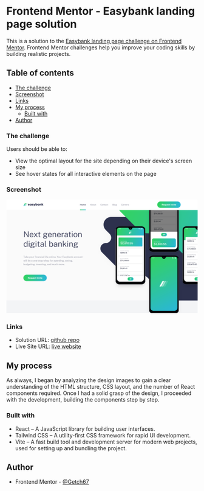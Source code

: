 # Frontend Mentor - Easybank landing page solution

This is a solution to the [Easybank landing page challenge on Frontend Mentor](https://www.frontendmentor.io/challenges/easybank-landing-page-WaUhkoDN). Frontend Mentor challenges help you improve your coding skills by building realistic projects.

## Table of contents

- [The challenge](#the-challenge)
- [Screenshot](#screenshot)
- [Links](#links)
- [My process](#my-process)
  - [Built with](#built-with)
- [Author](#author)

### The challenge

Users should be able to:

- View the optimal layout for the site depending on their device's screen size
- See hover states for all interactive elements on the page

### Screenshot

![](./screenshot.png)

### Links

- Solution URL: [github repo](https://github.com/Getch67/easybank-landing-page)
- Live Site URL: [live website](https://getch67.github.io/easybank-landing-page/)

## My process

As always, I began by analyzing the design images to gain a clear understanding of the HTML structure, CSS layout, and the number of React components required. Once I had a solid grasp of the design, I proceeded with the development, building the components step by step.

### Built with

- React – A JavaScript library for building user interfaces.
- Tailwind CSS – A utility-first CSS framework for rapid UI development.
- Vite – A fast build tool and development server for modern web projects, used for setting up and bundling the project.

## Author

- Frontend Mentor - [@Getch67](https://www.frontendmentor.io/profile/Getch67)
